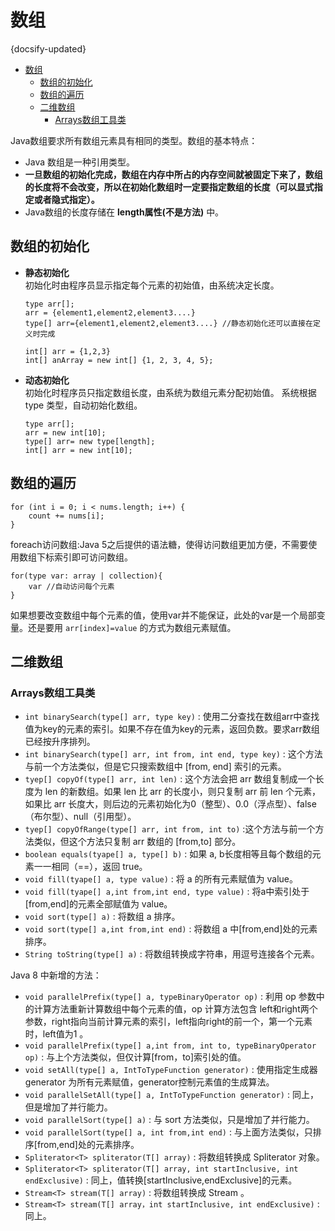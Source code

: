 # 数组
{docsify-updated}

- [数组](#数组)
  - [数组的初始化](#数组的初始化)
  - [数组的遍历](#数组的遍历)
  - [二维数组](#二维数组)
    - [Arrays数组工具类](#arrays数组工具类)

Java数组要求所有数组元素具有相同的类型。数组的基本特点：
+ Java 数组是一种引用类型。
+ **一旦数组的初始化完成，数组在内存中所占的内存空间就被固定下来了，数组的长度将不会改变，所以在初始化数组时一定要指定数组的长度（可以显式指定或者隐式指定）。**
+ Java数组的长度存储在 **length属性(不是方法)** 中。

## 数组的初始化
+ **静态初始化**  
   初始化时由程序员显示指定每个元素的初始值，由系统决定长度。
  ```
  type arr[];
  arr = {element1,element2,element3....}
  type[] arr={element1,element2,element3....} //静态初始化还可以直接在定义时完成

  int[] arr = {1,2,3}
  int[] anArray = new int[] {1, 2, 3, 4, 5};
  ```
+ **动态初始化**  
  初始化时程序员只指定数组长度，由系统为数组元素分配初始值。 系统根据 type 类型，自动初始化数组。
  ```
  type arr[];
  arr = new int[10];
  type[] arr= new type[length];
  int[] arr = new int[10];
  ```

## 数组的遍历
```
for (int i = 0; i < nums.length; i++) {
    count += nums[i];
}
```

foreach访问数组:Java 5之后提供的语法糖，使得访问数组更加方便，不需要使用数组下标索引即可访问数组。
```
for(type var: array | collection){
    var //自动访问每个元素
}
```
如果想要改变数组中每个元素的值，使用var并不能保证，此处的var是一个局部变量。还是要用 ``arr[index]=value`` 的方式为数组元素赋值。

## 二维数组

### Arrays数组工具类
+ `int binarySearch(type[] arr, type key)` : 使用二分查找在数组arr中查找值为key的元素的索引。如果不存在值为key的元素，返回负数。要求arr数组已经按升序排列。
+ `int binarySearch(type[] arr, int from, int end, type key)` : 这个方法与前一个方法类似，但是它只搜索数组中 [from, end] 索引的元素。
+ `tyep[] copyOf(type[] arr, int len)` : 这个方法会把 arr 数组复制成一个长度为 len 的新数组。如果 len 比 arr 的长度小，则只复制 arr 前 len 个元素，如果比 arr 长度大，则后边的元素初始化为0（整型）、0.0（浮点型）、false（布尔型）、null（引用型）。
+ `tyep[] copyOfRange(type[] arr, int from, int to)` :这个方法与前一个方法类似，但这个方法只复制 arr 数组的 [from,to] 部分。
+ `boolean equals(tyape[] a, type[] b)` : 如果 a, b长度相等且每个数组的元素一一相同（==），返回 true。
+ `void fill(tyape[] a, type value)` : 将 a 的所有元素赋值为 value。
+ `void fill(tyape[] a,int from,int end, type value)` : 将a中索引处于[from,end]的元素全部赋值为 value。
+ `void sort(type[] a)` : 将数组 a 排序。
+ `void sort(type[] a,int from,int end)` : 将数组 a 中[from,end]处的元素排序。
+ `String toString(type[] a)` : 将数组转换成字符串，用逗号连接各个元素。

Java 8 中新增的方法：
+ `void parallelPrefix(type[] a, typeBinaryOperator op)` : 利用 op 参数中的计算方法重新计算数组中每个元素的值，op 计算方法包含 left和right两个参数，right指向当前计算元素的索引，left指向right的前一个，第一个元素时，left值为1 。
+ `void parallelPrefix(type[] a,int from, int to, typeBinaryOperator op)` : 与上个方法类似，但仅计算[from，to]索引处的值。
+ `void setAll(type[] a, IntToTypeFunction generator)` : 使用指定生成器 generator 为所有元素赋值，generator控制元素值的生成算法。
+ `void parallelSetAll(type[] a, IntToTypeFunction generator)` : 同上，但是增加了并行能力。
+ `void parallelSort(type[] a)` : 与 sort 方法类似，只是增加了并行能力。
+ `void parallelSort(type[] a, int from,int end)` : 与上面方法类似，只排序[from,end]处的元素排序。
+ `Spliterator<T> spliterator(T[] array)` : 将数组转换成 Spliterator 对象。
+ `Spliterator<T> spliterator(T[] array, int startInclusive, int endExclusive)` : 同上，值转换[startInclusive,endExclusive]的元素。
+ `Stream<T> stream(T[] array)` : 将数组转换成 Stream 。
+ `Stream<T> stream(T[] array，int startInclusive, int endExclusive)` : 同上。